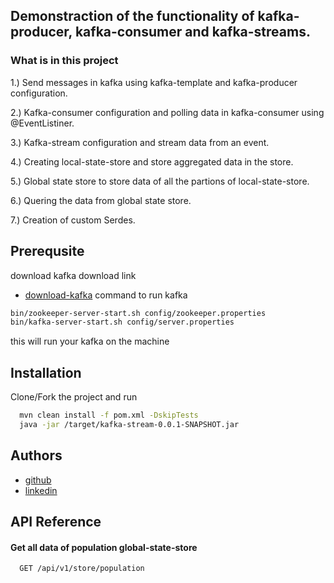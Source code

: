 
## Demonstraction of the functionality of kafka-producer, kafka-consumer and kafka-streams.

### What is in this project

1.) Send messages in kafka using kafka-template and kafka-producer configuration.

2.) Kafka-consumer configuration and polling data in kafka-consumer using @EventListiner.

3.) Kafka-stream configuration and stream data from an event.

4.) Creating local-state-store and store aggregated data in the store.

5.) Global state store to store data of all the partions of local-state-store.

6.) Quering the data from global state store.

7.) Creation of custom Serdes.

## Prerequsite
download kafka
download link
- [download-kafka](https://kafka.apache.org/downloads)
command to run kafka
```bash
bin/zookeeper-server-start.sh config/zookeeper.properties
bin/kafka-server-start.sh config/server.properties
```
this will run your kafka on the machine

## Installation

Clone/Fork the project and run 

```bash
  mvn clean install -f pom.xml -DskipTests
  java -jar /target/kafka-stream-0.0.1-SNAPSHOT.jar
```
    
## Authors

- [github](https://github.com/Rakeshbakolia)
- [linkedin](https://www.linkedin.com/in/rakesh-bakolia-8b9842144/)

## API Reference

#### Get all data of population global-state-store

```http
  GET /api/v1/store/population
```

